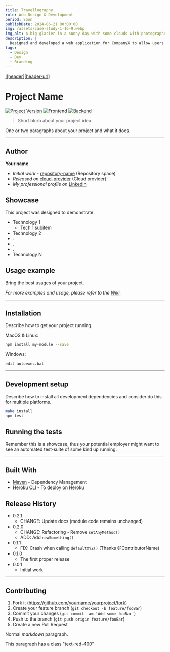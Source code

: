 ```yaml
---
title: Travellography
role: Web Design & Development
period: Soon
publishDate: 2024-06-21 00:00:00
img: /assets/case-study-1-16-9.webp
img_alt: A big glacier in a sunny day with some clouds with photographers walking.
description: |
  Designed and developed a web application for CompanyX to allow users be able to register for Photography travel tours to increase customer number.
tags:
  - Design
  - Dev
  - Branding
---
```


[![header][header-url]][header-link]

# Project Name

[![Project Version][version-image]][version-url]
[![Frontend][Frontend-image]][Frontend-url]
[![Backend][Backend-image]][Backend-url]

> Short blurb about your project idea.

One or two paragraphs about your project and what it does.

---

## Author

**Your name**

- _Initial work_ - [repository-name][repository-url] (Repository space)
- _Released on_ [cloud-provider][cloud-provider-url] (Cloud provider)
- _My professional profile on_ [LinkedIn][linkedin-url]

## Showcase

This project was designed to demonstrate:

- Technology 1
  - Tech 1 subitem
- Technology 2
- .
- .
- .
- Technology N

## Usage example

Bring the best usages of your project.

_For more examples and usage, please refer to the [Wiki][wiki]._

---

## Installation

Describe how to get your project running.

MacOS & Linux:

```sh
npm install my-module --save
```

Windows:

```sh
edit autoexec.bat
```

---

## Development setup

Describe how to install all development dependencies and consider do this for multiple platforms.

```sh
make install
npm test
```

## Running the tests

Remember this is a showcase, thus your potential employer might want to see an automated test-suite of some kind up running.

---

## Built With

- [Maven](https://maven.apache.org/) - Dependency Management
- [Heroku CLI](https://devcenter.heroku.com/articles/heroku-cli#download-and-install) - To deploy on Heroku

## Release History

- 0.2.1
  - CHANGE: Update docs (module code remains unchanged)
- 0.2.0
  - CHANGE: Refactoring - Remove `setAnyMethod()`
  - ADD: Add `newSomething()`
- 0.1.1
  - FIX: Crash when calling `defaultXYZ()` (Thanks @ContributorName)
- 0.1.0
  - The first proper release
- 0.0.1
  - Initial work

---

## Contributing

1. Fork it (<https://github.com/yourname/yourproject/fork>)
2. Create your feature branch (`git checkout -b feature/fooBar`)
3. Commit your changes (`git commit -am 'Add some fooBar'`)
4. Push to the branch (`git push origin feature/fooBar`)
5. Create a new Pull Request

Normal _markdown_ paragraph.

<p class="text-red-400">This paragraph has a class "text-red-400"</p>

<!-- Markdown link & img dfn's -->

[header-link]: https://github.com/alexandrerosseto
[repository-url]: https://github.com/alexandrerosseto/wbshopping
[cloud-provider-url]: https://wbshopping.herokuapp.com
[linkedin-url]: https://www.linkedin.com/in/alexandrerosseto
[wiki]: https://github.com/yourname/yourproject/wiki
[version-image]: https://img.shields.io/badge/Version-1.0.0-brightgreen?style=for-the-badge&logo=appveyor
[version-url]: https://img.shields.io/badge/version-1.0.0-green
[Frontend-image]: https://img.shields.io/badge/Frontend-Ionic-blue?style=for-the-badge
[Frontend-url]: https://img.shields.io/badge/Frontend-Ionic-blue?style=for-the-badge
[Backend-image]: https://img.shields.io/badge/Backend-Java%208-important?style=for-the-badge
[Backend-url]: https://img.shields.io/badge/Backend-Java%208-important?style=for-the-badge
